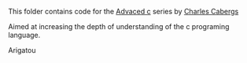 This folder contains code for the [Advaced c](https://www.youtube.com/watch?v=g7CCaRwRVBQ&list=PL71Y0EmrppR0KyZvQWj63040UEzKQU7n8) series by [Charles Cabergs](https://www.youtube.com/@cacharle)

Aimed at increasing the depth of understanding of the c programing language.

Arigatou
